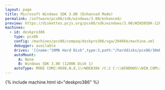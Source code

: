 ```yaml
---
layout: page
title: Microsoft Windows SDK 3.00 (Enhanced Mode)
permalink: /software/pcx86/sdk/windows/3.00/enhanced/
preview: https://diskettes.pcjs.org/pcx86/sdk/windows/3.00/WIN30SDK-1200K-DEVTOOLS.jpg
machines:
  - id: deskpro386
    type: pcx86
    config: /machines/pcx86/compaq/deskpro386/vga/2048kb/machine.xml
    debugger: available
    drives: '[{name:"30Mb Hard Disk",type:3,path:"/harddisks/pcx86/30mb/MSDOS500-WIN300-VGA.json"}]'
    autoMount:
      A: None
      B: Windows SDK 3.00 (1200K Disk 1)
    autoType: MODE COM2:9600,N,8,1\rWDEB386 /C:2 C:\\WINDOWS\\WIN.COM\r
---
```


{% include machine.html id="deskpro386" %}

